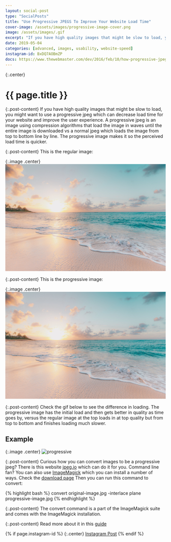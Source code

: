 ```yaml
---
layout: social-post
type: "SocialPosts"
title: "Use Progressive JPEGS To Improve Your Website Load Time"
cover-image: /assets/images/progressive-image-cover.png
image: /assets/images/.gif
excerpt: "If you have high quality images that might be slow to load, you might want to use a progressive jpeg which can decrease load time for your website and improve the userexperience"
date: 2019-05-04
categories: [advanced, images, usability, website-speed]
instagram-id: BxDQ7AOBmZP
docs: https://www.thewebmaster.com/dev/2016/feb/10/how-progressive-jpegs-can-speed-up-your-website/
---
```

{:.center}
# {{ page.title }}

{:.post-content}
If you have high quality images that might be slow to load, you might want to 
use a progressive jpeg which can decrease load time for your website and improve the user experience.
A progressive jpeg is an image using compression algorithms that load the image 
in waves until the entire image is downloaded vs a normal jpeg which loads the image from top to bottom line by line.
The progressive image makes it so the perceived load time is quicker. 

{:.post-content}
This is the regular image:

{:.image .center}
![original](/assets/images/original-image.jpg)

{:.post-content}
This is the progressive image:

{:.image .center}
![progressive](/assets/images/progressive-image.jpg)

{:.post-content}
Check the gif below to see the difference in loading. The progressive image has the initial load 
and then gets better in quality as time goes by, versus the regular image at the top
loads in at top quality but from top to bottom and finishes loading much slower.

## Example

{:.image .center}
![progressive](/assets/images/progressive-comparison.gif)

{:.post-content}
Curious how you can convert images to be a progressive jpeg? There is this website
<a href="https://www.jpeg.io/" target="_blank">jpeg.io</a> which can do it for you.
Command line fan? You can also use <a href="https://imagemagick.org/index.php" target="_blank">ImageMagick</a>
which you can install a number of ways. Check the <a href="https://imagemagick.org/script/download.php" target="_blank">download page</a>
Then you can run this command to convert:

{% highlight bash %}
convert original-image.jpg -interlace plane progressive-image.jpg
{% endhighlight %}

{:.post-content}
The convert command is a part of the ImageMagick suite and comes with the 
ImageMagick installation.

{:.post-content}
Read more about it in this <a href="{{page.docs}}" target="_blank">guide</a>

{% if page.instagram-id %}
{:.center}
<a class="insta-link" href="https://www.instagram.com/p/{{page.instagram-id}}" target="_blank">Instagram Post</a>
{% endif %}
